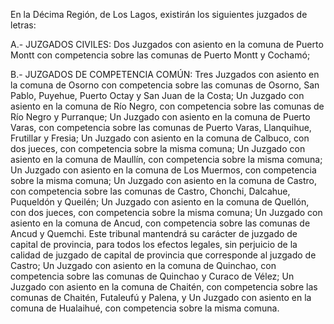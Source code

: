 En la Décima Región, de Los Lagos, existirán los siguientes juzgados de letras:

A.- JUZGADOS CIVILES:
Dos Juzgados con asiento en la comuna de Puerto Montt con competencia sobre las comunas de Puerto Montt y Cochamó;

B.- JUZGADOS DE COMPETENCIA COMÚN:
Tres Juzgados con asiento en la comuna de Osorno con competencia sobre las comunas de Osorno, San Pablo, Puyehue, Puerto Octay y San Juan de la Costa;
Un Juzgado con asiento en la comuna de Río Negro, con competencia sobre las comunas de Río Negro y Purranque;
Un Juzgado con asiento en la comuna de Puerto Varas, con competencia sobre las comunas de Puerto Varas, Llanquihue, Frutillar y Fresia;
Un Juzgado con asiento en la comuna de Calbuco, con dos jueces, con competencia sobre la misma comuna;
Un Juzgado con asiento en la comuna de Maullín, con competencia sobre la misma comuna;
Un Juzgado con asiento en la comuna de Los Muermos, con competencia sobre la misma comuna;
Un Juzgado con asiento en la comuna de Castro, con competencia sobre las comunas de Castro, Chonchi, Dalcahue, Puqueldón y Queilén;
Un Juzgado con asiento en la comuna de Quellón, con dos jueces, con competencia sobre la misma comuna;
Un Juzgado con asiento en la comuna de Ancud, con competencia sobre las comunas de Ancud y Quemchi. Este tribunal mantendrá su carácter de juzgado de capital de provincia, para todos los efectos legales, sin perjuicio de la calidad de juzgado de capital de provincia que corresponde al juzgado de Castro;
Un Juzgado con asiento en la comuna de Quinchao, con competencia sobre las comunas de Quinchao y Curaco de Vélez;
Un Juzgado con asiento en la comuna de Chaitén, con competencia sobre las comunas de Chaitén, Futaleufú y Palena, y
Un Juzgado con asiento en la comuna de Hualaihué, con competencia sobre la misma comuna.
